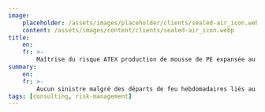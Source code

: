 ```yaml
---
image:
    placeholder: /assets/images/placeholder/clients/sealed-air_icon.webp
    content: /assets/images/content/clients/sealed-air_icon.webp
title:
    en: 
    fr: >-
        Maîtrise du risque ATEX production de mousse de PE expansée au butane
summary:
    en: 
    fr: >-
        Aucun sinistre malgré des départs de feu hebdomadaires liés au process butane.
tags: [consulting, risk-management]
---
```

